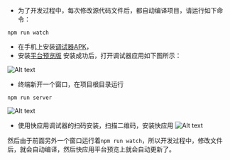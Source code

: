 - 为了开发过程中，每次修改源代码文件后，都自动编译项目，请运行如下命令：
```
npm run watch
```

- 在手机上安装[调试器APK](https://statres.quickapp.cn/quickapp/quickapp/201803/file/201803221213415527241.apk)，
- 安装[平台预览版](https://statres.quickapp.cn/quickapp/quickapp/201803/file/20180322121456491785.apk)
安装成功后，打开调试器应用如下图所示：
 
![Alt text](./1522163941637.png)

- 终端新开一个窗口，在项目根目录运行
```
npm run server
```
![Alt text](./1522164038896.png)

- 使用快应用调试器的扫码安装，扫描二维码，安装快应用
![Alt text](./1522164106222.png)

然后由于前面另外一个窗口运行着`npm run watch`，所以开发过程中，修改文件后，就会自动编译，然后快应用平台预览上就会自动更新了。

